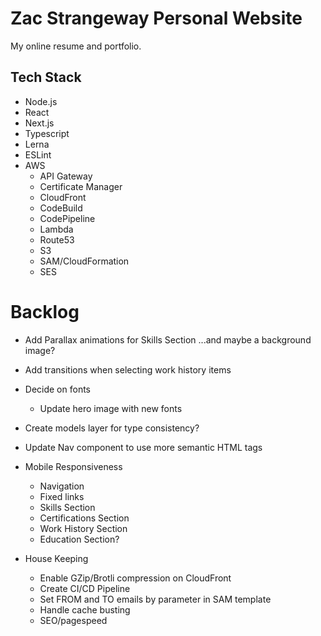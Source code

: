 # Zac Strangeway Personal Website
My online resume and portfolio.

## Tech Stack
- Node.js
- React
- Next.js
- Typescript
- Lerna
- ESLint
- AWS
  - API Gateway
  - Certificate Manager
  - CloudFront
  - CodeBuild
  - CodePipeline
  - Lambda
  - Route53
  - S3
  - SAM/CloudFormation
  - SES

# Backlog
- Add Parallax animations for Skills Section ...and maybe a background image?
- Add transitions when selecting work history items
- Decide on fonts
  - Update hero image with new fonts
- Create models layer for type consistency?

- Update Nav component to use more semantic HTML tags

- Mobile Responsiveness
  - Navigation
  - Fixed links
  - Skills Section
  - Certifications Section
  - Work History Section
  - Education Section?
  
- House Keeping
  - Enable GZip/Brotli compression on CloudFront
  - Create CI/CD Pipeline
  - Set FROM and TO emails by parameter in SAM template
  - Handle cache busting
  - SEO/pagespeed
